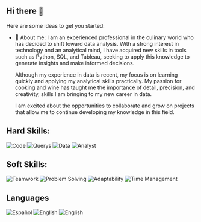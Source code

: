 ## Hi there 👋

<!--
**Natquinta/Natquinta** is a ✨ _special_ ✨ repository because its `README.md` (this file) appears on your GitHub profile. -->

Here are some ideas to get you started:


- 💬 About me:
  I am an experienced professional in the culinary world who has decided to shift toward data analysis. With a strong interest in technology and an analytical mind, I have acquired new skills in tools such as Python, SQL, and Tableau, seeking to apply this knowledge to generate insights and make informed decisions.

  Although my experience in data is recent, my focus is on learning quickly and applying my analytical skills practically. My passion for cooking and wine has taught me the importance of detail, precision, and creativity, skills I am bringing to my new career in data.

  I am excited about the opportunities to collaborate and grow on projects that allow me to continue developing my knowledge in this field. 

## Hard Skills: 
![Code](https://img.shields.io/badge/Code-Python-blue)
![Querys](https://img.shields.io/badge/Querys-SQL-red)
![Data](https://img.shields.io/badge/Dashboards-Tableau-green)
![Analyst](https://img.shields.io/badge/Python-Data_Analysis-yellow)

## Soft Skills: 
![Teamwork](https://img.shields.io/badge/-Adaptability-blue)
![Problem Solving](https://img.shields.io/badge/-Problem_Solving-red)
![Adaptability](https://img.shields.io/badge/-Teamwork-green)
![Time Management](https://img.shields.io/badge/-Time_Management-yellow)

## Languages
![Español](https://img.shields.io/badge/Native_Speaker-Español-yellow)
![English](https://img.shields.io/badge/C1_Level-English-blue)
![English](https://img.shields.io/badge/B1_Level-Italian-green)

